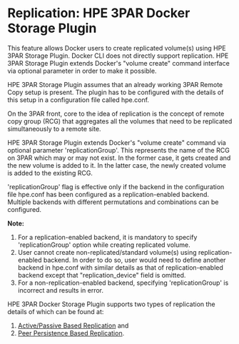 # Replication: HPE 3PAR Docker Storage Plugin #

This feature allows Docker users to create replicated volume(s) using
HPE 3PAR Storage Plugin. Docker CLI does not directly support 
replication. HPE 3PAR Storage Plugin extends Docker's "volume create"
command interface via optional parameter in order to make it possible.

HPE 3PAR Storage Plugin assumes that an already working 3PAR Remote 
Copy setup is present. The plugin has to be configured with the 
details of this setup in a configuration file called hpe.conf.

On the 3PAR front, core to the idea of replication is the concept of 
remote copy group (RCG) that aggregates all the volumes that need to 
be replicated simultaneously to a remote site.

HPE 3PAR Storage Plugin extends Docker's "volume create" command via 
optional parameter 'replicationGroup'. This represents the name of the
RCG on 3PAR which may or may not exist. In the former case, it gets
created and the new volume is added to it. In the latter case, the 
newly created volume is added to the existing RCG.

'replicationGroup' flag is effective only if the backend in
the configuration file hpe.conf has been configured as a 
replication-enabled backend. Multiple backends with different 
permutations and combinations can be configured.

**Note:**

1. For a replication-enabled backend, it is mandatory to specify 
'replicationGroup' option while creating replicated volume.
2. User cannot create non-replicated/standard volume(s) using 
replication-enabled backend. In order to do so, user would need to 
define another backend in hpe.conf with similar details as that of 
replication-enabled backend except that "replication_device" field is
omitted.
3. For a non-replication-enabled backend, specifying 'replicationGroup' 
is incorrect and results in error.

HPE 3PAR Docker Storage Plugin supports two types of replication the details of 
which can be found at:
1. [Active/Passive Based Replication](active-passive-based-replication.md) and 
2. [Peer Persistence Based Replication](peer-persistence-based-replication.md).
